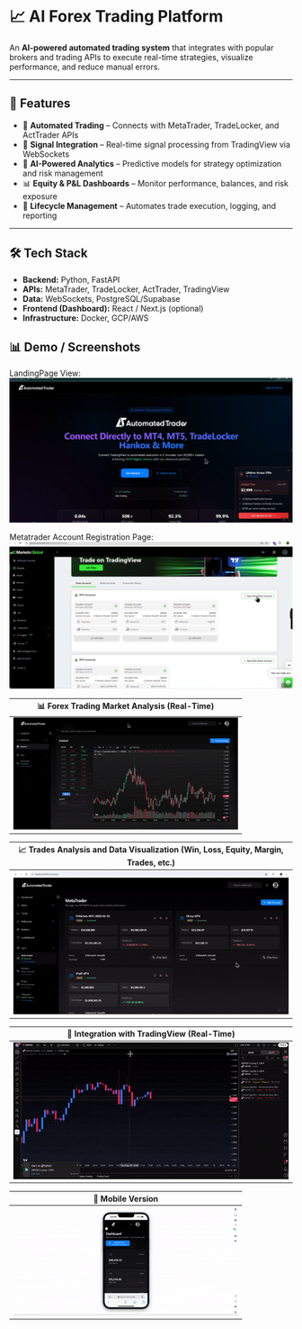 # 📈 AI Forex Trading Platform

An **AI-powered automated trading system** that integrates with popular brokers and trading APIs to execute real-time strategies, visualize performance, and reduce manual errors.

---

## 🚀 Features
- 🤖 **Automated Trading** – Connects with MetaTrader, TradeLocker, and ActTrader APIs  
- 📡 **Signal Integration** – Real-time signal processing from TradingView via WebSockets  
- 🧠 **AI-Powered Analytics** – Predictive models for strategy optimization and risk management  
- 📊 **Equity & P&L Dashboards** – Monitor performance, balances, and risk exposure  
- 🔄 **Lifecycle Management** – Automates trade execution, logging, and reporting  

---

## 🛠️ Tech Stack
- **Backend:** Python, FastAPI  
- **APIs:** MetaTrader, TradeLocker, ActTrader, TradingView  
- **Data:** WebSockets, PostgreSQL/Supabase  
- **Frontend (Dashboard):** React / Next.js (optional)  
- **Infrastructure:** Docker, GCP/AWS

## 📊 Demo / Screenshots
LandingPage View:
![Landingpage](assets/dashboard.png)

Metatrader Account Registration Page:
![Metatrader](assets/metatrader.png)

| 📊 Forex Trading Market Analysis (Real-Time) |
|----------------------------------------------|
| ![Forex Trading Market](assets/market.gif)   |

| 📈 Trades Analysis and Data Visualization (Win, Loss, Equity, Margin, Trades, etc.) |
|-------------------------------------------------------------------------------------|
| ![Trades](assets/tradeanalysis.gif)                                                 |

| 📡 Integration with TradingView (Real-Time) |
|---------------------------------------------|
| ![TradingView](assets/tradingview.gif)      |

| 📱 Mobile Version |
|-------------------|
| ![Mobile](assets/mobile.gif) |




